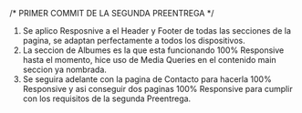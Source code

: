 /* PRIMER COMMIT DE LA SEGUNDA PREENTREGA */

1) Se aplico Resposnive a el Header y Footer de todas las secciones de la pagina, se adaptan perfectamente a todos los dispositivos.
2) La seccion de Albumes es la que esta funcionando 100% Responsive hasta el momento, hice uso de Media Queries en el contenido main seccion ya nombrada.
3) Se seguira adelante con la pagina de Contacto para hacerla 100% Responsive y asi conseguir dos paginas 100% Responsive para cumplir con los requisitos de la segunda Preentrega.
